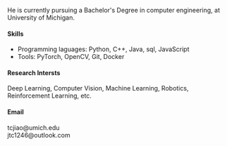 
He is currently pursuing a Bachelor's Degree in computer engineering, at University of Michigan.

#### Skills
- Programming laguages: Python, C++, Java, sql, JavaScript
- Tools: PyTorch, OpenCV, Git, Docker

#### Research Intersts
Deep Learning, Computer Vision, Machine Learning, Robotics, Reinforcement Learning, etc.

#### Email
tcjiao&#64;umich.edu <br>
jtc1246&#64;outlook.com
